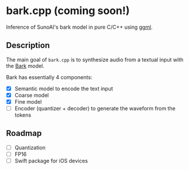 # bark.cpp (coming soon!)

Inference of SunoAI's bark model in pure C/C++ using [ggml](https://github.com/ggerganov/ggml).

## Description

The main goal of `bark.cpp` is to synthesize audio from a textual input with the [Bark](https://github.com/suno-ai/bark) model.

Bark has essentially 4 components:
- [x] Semantic model to encode the text input
- [x] Coarse model
- [x] Fine model
- [ ] Encoder (quantizer + decoder) to generate the waveform from the tokens

## Roadmap

- [ ] Quantization
- [ ] FP16
- [ ] Swift package for iOS devices
